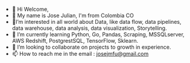 - 👋 Hi Welcome, 
- 🙌 My name is Jose Julian, I'm from Colombia CO 
- 👀I’m interested in all world about Data, like data flow, data pipelines, data warehouse, data analysis, data visualization, Storytelling.
- 🌱 I’m currently learning Python, Go, Pandas, Scraping, MSSQLserver, AWS Redshift, PostgrestSQL, TensorFlow, Sklearn.
- 💞️ I’m looking to collaborate on projects to growth in experience.
- 📫 How to reach me in the email : josejmfu@gmail.com

<!---
Jotam1/Jotam1 is a ✨ special ✨ repository because its `README.md` (this file) appears on your GitHub profile.
You can click the Preview link to take a look at your changes.
--->
